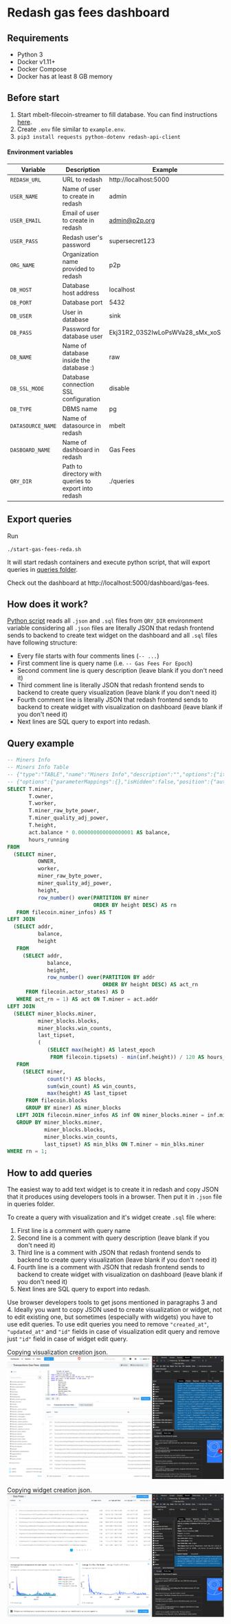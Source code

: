 # Redash gas fees dashboard

## Requirements
* Python 3
* Docker v1.11+
* Docker Compose
* Docker has at least 8 GB memory

## Before start
1. Start mbelt-filecoin-streamer to fill database. You can find instructions [here](../README.MD). 
2. Create `.env` file similar to `example.env`.
3. `pip3 install requests python-dotenv redash-api-client`

#### Environment variables

| Variable | Description | Example |
| ---- | ---- | ---- |
| `REDASH_URL` | URL to redash | http://localhost:5000 |
| `USER_NAME` | Name of user to create in redash | admin |
| `USER_EMAIL` | Email of user to create in redash | admin@p2p.org |
| `USER_PASS` | Redash user's password | supersecret123 |
| `ORG_NAME` | Organization name provided to redash | p2p |
| `DB_HOST` | Database host address | localhost |
| `DB_PORT` | Database port | 5432 |
| `DB_USER` | User in database | sink |
| `DB_PASS` | Password for database user | Ekj31R2_03S2IwLoPsWVa28_sMx_xoS |
| `DB_NAME` | Name of database inside the database :) | raw |
| `DB_SSL_MODE` | Database connection SSL configuration | disable |
| `DB_TYPE` | DBMS name | pg |
| `DATASOURCE_NAME` | Name of datasource in redash | mbelt |
| `DASBOARD_NAME` | Name of dashboard in redash | Gas Fees |
| `QRY_DIR` | Path to directory with queries to export into redash | ./queries |

## Export queries
Run
```shell script
./start-gas-fees-reda.sh
```

It will start redash containers and execute python script, that will export queries in [queries folder](./queries).

Check out the dashboard at http://localhost:5000/dashboard/gas-fees.

## How does it work?

[Python script](./dashboard.py) reads all `.json` and `.sql` files from `QRY_DIR`
environment variable considering all `.json` files are literally JSON that redash frontend
sends to backend to create text widget on the dashboard and all `.sql` files have following structure:
* Every file starts with four comments lines (`-- ...`)
* First comment line is query name (i.e. `-- Gas Fees For Epoch`)
* Second comment line is query description (leave blank if you don't need it)
* Third comment line is literally JSON that redash frontend sends to backend to create query visualization (leave blank if you don't need it)
* Fourth comment line is literally JSON that redash frontend sends to backend to create widget with visualization on dashboard (leave blank if you don't need it)
* Next lines are SQL query to export into redash.

## Query example

```sql
-- Miners Info
-- Miners Info Table
-- {"type":"TABLE","name":"Miners Info","description":"","options":{"itemsPerPage":10,"columns":[{"booleanValues":["false","true"],"imageUrlTemplate":"{{ @ }}","imageTitleTemplate":"{{ @ }}","imageWidth":"","imageHeight":"","linkUrlTemplate":"{{ @ }}","linkTextTemplate":"{{ @ }}","linkTitleTemplate":"{{ @ }}","linkOpenInNewTab":true,"name":"miner","type":"string","displayAs":"string","visible":true,"order":100000,"title":"miner","allowSearch":true,"alignContent":"left","allowHTML":false,"highlightLinks":false},{"booleanValues":["false","true"],"imageUrlTemplate":"{{ @ }}","imageTitleTemplate":"{{ @ }}","imageWidth":"","imageHeight":"","linkUrlTemplate":"{{ @ }}","linkTextTemplate":"{{ @ }}","linkTitleTemplate":"{{ @ }}","linkOpenInNewTab":true,"name":"owner","type":"string","displayAs":"string","visible":true,"order":100001,"title":"owner","allowSearch":true,"alignContent":"left","allowHTML":false,"highlightLinks":false},{"booleanValues":["false","true"],"imageUrlTemplate":"{{ @ }}","imageTitleTemplate":"{{ @ }}","imageWidth":"","imageHeight":"","linkUrlTemplate":"{{ @ }}","linkTextTemplate":"{{ @ }}","linkTitleTemplate":"{{ @ }}","linkOpenInNewTab":true,"name":"worker","type":"string","displayAs":"string","visible":true,"order":100002,"title":"worker","allowSearch":true,"alignContent":"left","allowHTML":false,"highlightLinks":false},{"numberFormat":"0,0","booleanValues":["false","true"],"imageUrlTemplate":"{{ @ }}","imageTitleTemplate":"{{ @ }}","imageWidth":"","imageHeight":"","linkUrlTemplate":"{{ @ }}","linkTextTemplate":"{{ @ }}","linkTitleTemplate":"{{ @ }}","linkOpenInNewTab":true,"name":"miner_raw_byte_power","type":"integer","displayAs":"number","visible":true,"order":100003,"title":"miner_raw_byte_power","allowSearch":false,"alignContent":"right","allowHTML":true,"highlightLinks":false},{"numberFormat":"0,0","booleanValues":["false","true"],"imageUrlTemplate":"{{ @ }}","imageTitleTemplate":"{{ @ }}","imageWidth":"","imageHeight":"","linkUrlTemplate":"{{ @ }}","linkTextTemplate":"{{ @ }}","linkTitleTemplate":"{{ @ }}","linkOpenInNewTab":true,"name":"miner_quality_adj_power","type":"integer","displayAs":"number","visible":true,"order":100004,"title":"miner_quality_adj_power","allowSearch":false,"alignContent":"right","allowHTML":true,"highlightLinks":false},{"numberFormat":"0,0","booleanValues":["false","true"],"imageUrlTemplate":"{{ @ }}","imageTitleTemplate":"{{ @ }}","imageWidth":"","imageHeight":"","linkUrlTemplate":"{{ @ }}","linkTextTemplate":"{{ @ }}","linkTitleTemplate":"{{ @ }}","linkOpenInNewTab":true,"name":"height","type":"integer","displayAs":"number","visible":true,"order":100005,"title":"height","allowSearch":false,"alignContent":"right","allowHTML":true,"highlightLinks":false},{"numberFormat":"0,0.00","booleanValues":["false","true"],"imageUrlTemplate":"{{ @ }}","imageTitleTemplate":"{{ @ }}","imageWidth":"","imageHeight":"","linkUrlTemplate":"{{ @ }}","linkTextTemplate":"{{ @ }}","linkTitleTemplate":"{{ @ }}","linkOpenInNewTab":true,"name":"balance","type":"float","displayAs":"number","visible":true,"order":100006,"title":"balance","allowSearch":false,"alignContent":"right","allowHTML":true,"highlightLinks":false},{"numberFormat":"0,0","booleanValues":["false","true"],"imageUrlTemplate":"{{ @ }}","imageTitleTemplate":"{{ @ }}","imageWidth":"","imageHeight":"","linkUrlTemplate":"{{ @ }}","linkTextTemplate":"{{ @ }}","linkTitleTemplate":"{{ @ }}","linkOpenInNewTab":true,"name":"hours_running","type":"integer","displayAs":"number","visible":true,"order":100007,"title":"hours_running","allowSearch":false,"alignContent":"right","allowHTML":true,"highlightLinks":false}]},"query_id":26}
-- {"options":{"parameterMappings":{},"isHidden":false,"position":{"autoHeight":true,"sizeX":6,"sizeY":12,"maxSizeY":1000,"maxSizeX":6,"minSizeY":1,"minSizeX":2,"col":0,"row":142}},"text":"","width":1,"dashboard_id":1,"visualization_id":42}
SELECT T.miner,
       T.owner,
       T.worker,
       T.miner_raw_byte_power,
       T.miner_quality_adj_power,
       T.height,
       act.balance * 0.000000000000000001 AS balance,
       hours_running
FROM
  (SELECT miner,
          OWNER,
          worker,
          miner_raw_byte_power,
          miner_quality_adj_power,
          height,
          row_number() over(PARTITION BY miner
                            ORDER BY height DESC) AS rn
   FROM filecoin.miner_infos) AS T
LEFT JOIN
  (SELECT addr,
          balance,
          height
   FROM
     (SELECT addr,
             balance,
             height,
             row_number() over(PARTITION BY addr
                               ORDER BY height DESC) AS act_rn
      FROM filecoin.actor_states) AS D
   WHERE act_rn = 1) AS act ON T.miner = act.addr
LEFT JOIN
  (SELECT miner_blocks.miner,
          miner_blocks.blocks,
          miner_blocks.win_counts,
          last_tipset,
          (
             (SELECT max(height) AS latest_epoch
              FROM filecoin.tipsets) - min(inf.height)) / 120 AS hours_running
   FROM
     (SELECT miner,
             count(*) AS blocks,
             sum(win_count) AS win_counts,
             max(height) AS last_tipset
      FROM filecoin.blocks
      GROUP BY miner) AS miner_blocks
   LEFT JOIN filecoin.miner_infos AS inf ON miner_blocks.miner = inf.miner
   GROUP BY miner_blocks.miner,
            miner_blocks.blocks,
            miner_blocks.win_counts,
            last_tipset) AS min_blks ON T.miner = min_blks.miner
WHERE rn = 1;
```

## How to add queries

The easiest way to add text widget is to create it in redash and copy JSON that it produces
using developers tools in a browser. Then put it in `.json` file in queries folder.

To create a query with visualization and it's widget create `.sql` file where:
1. First line is a comment with query name
2. Second line is a comment with query description (leave blank if you don't need it)
3. Third line is a comment with JSON that redash frontend sends to backend to create query visualization (leave blank if you don't need it)
4. Fourth line is a comment with JSON that redash frontend sends to backend to create widget with visualization on dashboard (leave blank if you don't need it)
5. Next lines are SQL query to export into redash.

Use browser developers tools to get jsons mentioned in paragraphs 3 and 4.
Ideally you want to copy JSON used to create visualization or widget, not to edit existing one,
but sometimes (especially with widgets) you have to use edit queries.
To use edit queries you need to remove `"created_at"`, `"updated_at"` and `"id"` fields in case of visualization edit query
and remove just `"id"` field in case of widget edit query.

Copying visualization creation json.
![visualization json](../images/createVisualizationJson.png "Copying visualization creation json")

Copying widget creation json.
![widget json](../images/createWidgetJson.png "Copying widget creation json")



